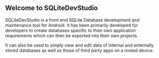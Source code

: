 ## Welcome to SQLiteDevStudio

SQLiteDevStudio is a front end SQLite Database development and maintenance tool for Android. It has been primarily developed for developers to create databases specific to their own application requirements which can then be exported into their own projects.

It can also be used to simply view and edit data of internal and externally stored databases as well as those of third party apps on a rooted device.
